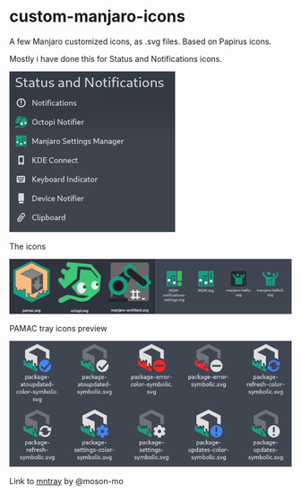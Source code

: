 # custom-manjaro-icons
A few Manjaro customized icons, as .svg files. Based on Papirus icons.

Mostly i have done this for Status and Notifications icons.

![Alt Text](https://raw.githubusercontent.com/bogdancovaciu/custom-manjaro-icons/master/image.png)

The icons

![Alt Text](https://raw.githubusercontent.com/bogdancovaciu/custom-manjaro-icons/master/preview.png)

PAMAC tray icons preview

![Alt Text](https://raw.githubusercontent.com/bogdancovaciu/custom-manjaro-icons/master/pamac-systray.png)

Link to [mntray](https://github.com/moson-mo/mntray) by @moson-mo
